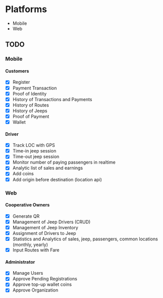 # Platforms

- Mobile
- Web

## TODO

### Mobile

#### Customers

- [x] Register
- [x] Payment Transaction
- [x] Proof of Identity
- [x] History of Transactions and Payments
- [x] History of Routes
- [x] History of Jeeps
- [x] Proof of Payment
- [x] Wallet

#### Driver

- [x] Track LOC with GPS
- [x] Time-in jeep session
- [x] Time-out jeep session
- [x] Monitor number of paying passengers in realtime
- [x] Analytic list of sales and earnings
- [x] Add coins
- [x] Add origin before destination (location api)

### Web

#### Cooperative Owners

- [x] Generate QR
- [x] Management of Jeep Drivers (CRUD)
- [x] Management of Jeep Inventory
- [x] Assignment of Drivers to Jeep
- [x] Statistics and Analytics of sales, jeep, passengers, common locations (monthly, yearly)
- [x] Input Routes with Fare

#### Administrator

- [x] Manage Users
- [x] Approve Pending Registrations
- [x] Approve top-up wallet coins
- [x] Approve Organization

